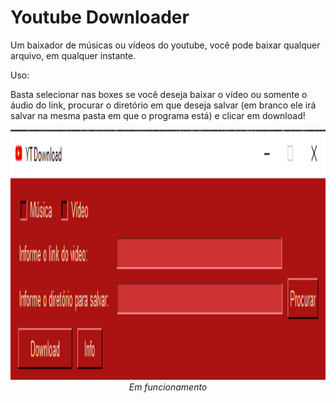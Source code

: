 # Youtube Downloader
Um baixador de músicas ou vídeos do youtube, você pode baixar qualquer arquivo, em qualquer instante.


Uso:


Basta selecionar nas boxes se você deseja baixar o vídeo ou somente o áudio do link, procurar o diretório em que deseja salvar (em branco ele irá salvar na mesma pasta em que o programa está) e clicar em download!


<p align="center">
  <img height=400 src="/img/Screenshot_1.png" >
  <br>
  <i>Em funcionamento </i>
</p>
